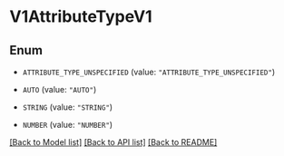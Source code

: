 # V1AttributeTypeV1

## Enum


* `ATTRIBUTE_TYPE_UNSPECIFIED` (value: `"ATTRIBUTE_TYPE_UNSPECIFIED"`)

* `AUTO` (value: `"AUTO"`)

* `STRING` (value: `"STRING"`)

* `NUMBER` (value: `"NUMBER"`)


[[Back to Model list]](../README.md#documentation-for-models) [[Back to API list]](../README.md#documentation-for-api-endpoints) [[Back to README]](../README.md)


